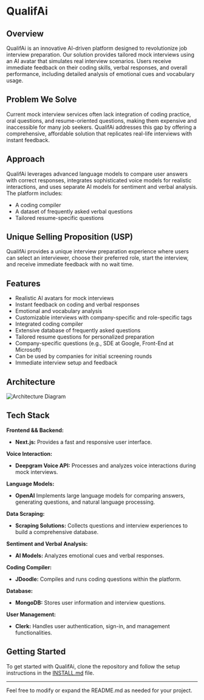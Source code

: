 # QualifAi

## Overview

QualifAi is an innovative AI-driven platform designed to revolutionize job interview preparation. Our solution provides tailored mock interviews using an AI avatar that simulates real interview scenarios. Users receive immediate feedback on their coding skills, verbal responses, and overall performance, including detailed analysis of emotional cues and vocabulary usage.

## Problem We Solve

Current mock interview services often lack integration of coding practice, oral questions, and resume-oriented questions, making them expensive and inaccessible for many job seekers. QualifAi addresses this gap by offering a comprehensive, affordable solution that replicates real-life interviews with instant feedback.

## Approach

QualifAi leverages advanced language models to compare user answers with correct responses, integrates sophisticated voice models for realistic interactions, and uses separate AI models for sentiment and verbal analysis. The platform includes:
- A coding compiler
- A dataset of frequently asked verbal questions
- Tailored resume-specific questions

## Unique Selling Proposition (USP)

QualifAi provides a unique interview preparation experience where users can select an interviewer, choose their preferred role, start the interview, and receive immediate feedback with no wait time.

## Features

- Realistic AI avatars for mock interviews
- Instant feedback on coding and verbal responses
- Emotional and vocabulary analysis
- Customizable interviews with company-specific and role-specific tags
- Integrated coding compiler
- Extensive database of frequently asked questions
- Tailored resume questions for personalized preparation
- Company-specific questions (e.g., SDE at Google, Front-End at Microsoft)
- Can be used by companies for initial screening rounds
- Immediate interview setup and feedback

## Architecture

![Architecture Diagram](https://firebasestorage.googleapis.com/v0/b/uploadika-b352f.appspot.com/o/images%2FWhatsApp%20Image%202024-08-02%20at%2004.56.42_9051c666.jpg?alt=media&token=8c7782b5-d576-49c7-84ff-6fbc1ab10391)

## Tech Stack

**Frontend && Backend:**
- **Next.js:** Provides a fast and responsive user interface.

**Voice Interaction:**
- **Deepgram Voice API:** Processes and analyzes voice interactions during mock interviews.

**Language Models:**
- **OpenAI** Implements large language models for comparing answers, generating questions, and natural language processing.

**Data Scraping:**
- **Scraping Solutions:** Collects questions and interview experiences to build a comprehensive database.

**Sentiment and Verbal Analysis:**
- **AI Models:** Analyzes emotional cues and verbal responses.

**Coding Compiler:**
- **JDoodle:** Compiles and runs coding questions within the platform.

**Database:**
- **MongoDB:** Stores user information and interview questions.

**User Management:**
- **Clerk:** Handles user authentication, sign-in, and management functionalities.

## Getting Started

To get started with QualifAi, clone the repository and follow the setup instructions in the [INSTALL.md](INSTALL.md) file.

---

Feel free to modify or expand the README.md as needed for your project.
